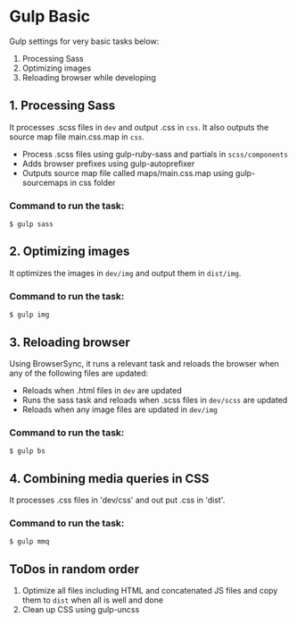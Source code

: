 # Gulp Basic
Gulp settings for very basic tasks below:

1. Processing Sass
2. Optimizing images
3. Reloading browser while developing

## 1. Processing Sass
It processes .scss files in `dev` and output .css in `css`.  It also outputs the source map file main.css.map in `css`.

- Process .scss files using gulp-ruby-sass and partials in `scss/components`
- Adds browser prefixes using gulp-autoprefixer
- Outputs source map file called maps/main.css.map using gulp-sourcemaps in css folder

### Command to run the task:

	$ gulp sass

## 2. Optimizing images
It optimizes the images in `dev/img` and output them in `dist/img`.

### Command to run the task:

	$ gulp img

## 3. Reloading browser
Using BrowserSync, it runs a relevant task and reloads the browser when any of the following files are updated:
- Reloads when .html files in `dev` are updated
- Runs the sass task and reloads when .scss files in `dev/scss` are updated
- Reloads when any image files are updated in `dev/img`

### Command to run the task:

	$ gulp bs

## 4. Combining media queries in CSS
It processes .css files in 'dev/css' and out put .css in 'dist'.

### Command to run the task:

	$ gulp mmq

## ToDos in random order
1. Optimize all files including HTML and concatenated JS files  and copy them to `dist` when all is well and done
2. Clean up CSS using gulp-uncss